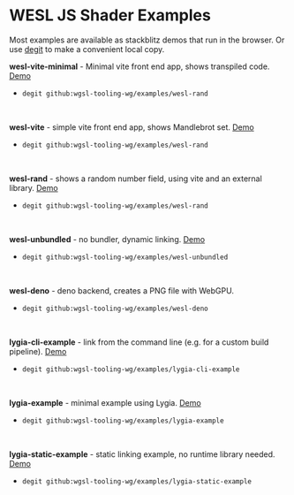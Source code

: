 # WESL JS Shader Examples

Most examples are available as stackblitz demos that run in 
the browser. Or use [degit](https://github.com/Rich-Harris/degit/tree/master) to make a convenient local copy.

**wesl-vite-minimal** - Minimal vite front end app, shows transpiled code.
[Demo](https://stackblitz.com/github/wgsl-tooling-wg/examples/tree/main/wesl-vite-minimal?startScript=dev)
  - `degit github:wgsl-tooling-wg/examples/wesl-rand`

<br/>

**wesl-vite** - simple vite front end app, shows Mandlebrot set.
[Demo](https://stackblitz.com/github/wgsl-tooling-wg/examples/tree/main/wesl-vite?startScript=dev)
  - `degit github:wgsl-tooling-wg/examples/wesl-rand`

<br/>

**wesl-rand** - shows a random number field, using vite and an external library.
[Demo](https://stackblitz.com/github/wgsl-tooling-wg/examples/tree/main/wesl-rand?startScript=dev)
  - `degit github:wgsl-tooling-wg/examples/wesl-rand`

<br/>

**wesl-unbundled** - no bundler, dynamic linking.
  [Demo](https://stackblitz.com/github/wgsl-tooling-wg/examples/tree/main/wesl-unbundled)
  - `degit github:wgsl-tooling-wg/examples/wesl-unbundled`

<br/>

**wesl-deno** - deno backend, creates a PNG file with WebGPU.
  - `degit github:wgsl-tooling-wg/examples/wesl-deno`

<br/>

**lygia-cli-example** - link from the command line (e.g. for a custom build pipeline).
  [Demo](https://stackblitz.com/github/wgsl-tooling-wg/examples/tree/main/lygia-cli-example)
  - `degit github:wgsl-tooling-wg/examples/lygia-cli-example`

<br/>


**lygia-example** - minimal example using Lygia.
  [Demo](https://stackblitz.com/github/wgsl-tooling-wg/examples/tree/main/lygia-example)
  - `degit github:wgsl-tooling-wg/examples/lygia-example`

<br/>

**lygia-static-example** - static linking example, no runtime library needed.
  [Demo](https://stackblitz.com/github/wgsl-tooling-wg/examples/tree/main/lygia-static-example)
  - `degit github:wgsl-tooling-wg/examples/lygia-static-example`

<br/>

